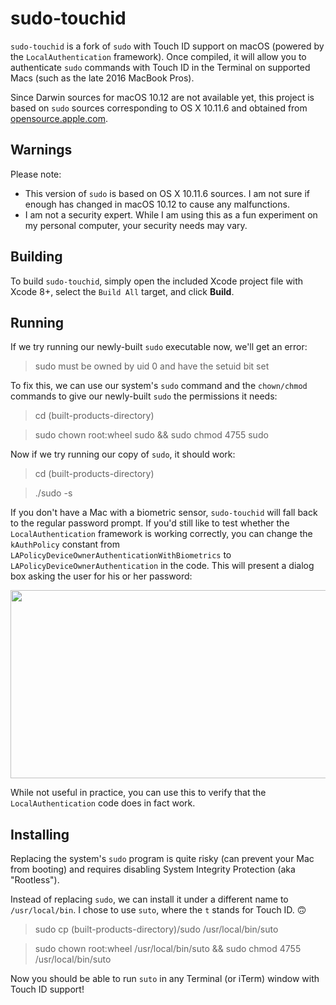 # sudo-touchid
`sudo-touchid` is a fork of `sudo` with Touch ID support on macOS (powered by the `LocalAuthentication` framework). Once compiled, it will allow you to authenticate `sudo` commands with Touch ID in the Terminal on supported Macs (such as the late 2016 MacBook Pros).

Since Darwin sources for macOS 10.12 are not available yet, this project is based on `sudo` sources corresponding to OS X 10.11.6 and obtained from [opensource.apple.com](http://opensource.apple.com).

## Warnings

Please note:

- This version of `sudo` is based on OS X 10.11.6 sources. I am not sure if enough has changed in macOS 10.12 to cause any malfunctions.
- I am not a security expert. While I am using this as a fun experiment on my personal computer, your security needs may vary.   

## Building

To build `sudo-touchid`, simply open the included Xcode project file with Xcode 8+, select the `Build All` target, and click **Build**.

## Running

If we try running our newly-built `sudo` executable now, we'll get an error:

> sudo must be owned by uid 0 and have the setuid bit set

To fix this, we can use our system's `sudo` command and the `chown/chmod` commands to give our newly-built `sudo` the permissions it needs:

> cd (built-products-directory)

> sudo chown root:wheel sudo && sudo chmod 4755 sudo

Now if we try running our copy of `sudo`, it should work:

> cd (built-products-directory)

> ./sudo -s

If you don't have a Mac with a biometric sensor, `sudo-touchid` will fall back to the regular password prompt. If you'd still like to test whether the `LocalAuthentication` framework is working correctly, you can change the `kAuthPolicy` constant from `LAPolicyDeviceOwnerAuthenticationWithBiometrics` to `LAPolicyDeviceOwnerAuthentication` in the code. This will present a dialog box asking the user for his or her password:

<img src="https://github.com/mattrajca/sudo-touchid/blob/master/images/auto_fallback.png?raw=true" width=556 height=301 />

While not useful in practice, you can use this to verify that the `LocalAuthentication` code does in fact work.

## Installing

Replacing the system's `sudo` program is quite risky (can prevent your Mac from booting) and requires disabling System Integrity Protection (aka "Rootless").

Instead of replacing `sudo`, we can install it under a different name to `/usr/local/bin`. I chose to use `suto`, where the `t` stands for Touch ID. 🙃

> sudo cp (built-products-directory)/sudo /usr/local/bin/suto

> sudo chown root:wheel /usr/local/bin/suto && sudo chmod 4755 /usr/local/bin/suto

Now you should be able to run `suto` in any Terminal (or iTerm) window with Touch ID support!
